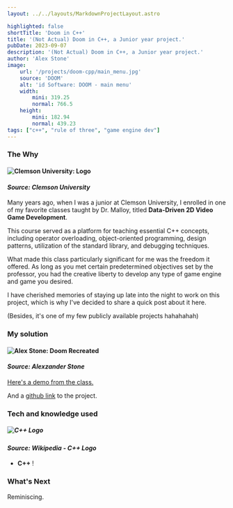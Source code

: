 ```yaml
---
layout: ../../layouts/MarkdownProjectLayout.astro

highlighted: false
shortTitle: 'Doom in C++'
title: '(Not Actual) Doom in C++, a Junior year project.'
pubDate: 2023-09-07
description: '(Not Actual) Doom in C++, a Junior year project.'
author: 'Alex Stone'
image:
    url: '/projects/doom-cpp/main_menu.jpg'
    source: 'DOOM'
    alt: 'id Software: DOOM - main menu'
    width:
        mini: 319.25
        normal: 766.5
    height:
        mini: 182.94
        normal: 439.23
tags: ["c++", "rule of three", "game engine dev"]
---
```


### The Why

#### ![Clemson University: Logo](/projects/doom-cpp/clemson.png)

#### *Source: Clemson University*


Many years ago, when I was a junior at Clemson University, I enrolled in one of my favorite classes taught by Dr. Malloy, titled **Data-Driven 2D Video Game Development**.

This course served as a platform for teaching essential C++ concepts, including operator overloading, object-oriented programming, design patterns, utilization of the standard library, and debugging techniques.

What made this class particularly significant for me was the freedom it offered. As long as you met certain predetermined objectives set by the professor, you had the creative liberty to develop any type of game engine and game you desired.

I have cherished memories of staying up late into the night to work on this project, which is why I've decided to share a quick post about it here.

(Besides, it's one of my few publicly available projects hahahahah)




### My solution

#### ![Alex Stone: Doom Recreated](/projects/doom-cpp/game.PNG)

#### *Source: Alexzander Stone*

[Here's a demo from the class.](https://www.youtube.com/watch?v=Az8Cz5rzXlE)

And a [github link](https://github.com/Alexzander-Stone/Doom-Remade-C--4160) to the project.


### Tech and knowledge used

##### ![C++ Logo](/projects/doom-cpp/c++.svg)

#### *Source: Wikipedia - C++ Logo*

- **C++** !

### What's Next

Reminiscing.